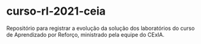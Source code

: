 # curso-rl-2021-ceia
Repositório para registrar a evolução da solução dos laboratórios do curso de Aprendizado por Reforço, ministrado pela equipe do CExIA.

